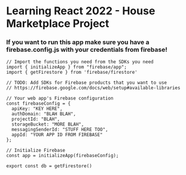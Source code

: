 # Learning React 2022 - House Marketplace Project


### If you want to run this app make sure you have a firebase.config.js with your credentials from firebase!

```
// Import the functions you need from the SDKs you need
import { initializeApp } from "firebase/app";
import { getFirestore } from 'firebase/firestore'

// TODO: Add SDKs for Firebase products that you want to use
// https://firebase.google.com/docs/web/setup#available-libraries

// Your web app's Firebase configuration
const firebaseConfig = {
  apiKey: "KEY HERE",
  authDomain: "BLAH BLAH",
  projectId: "BLAH",
  storageBucket: "MORE BLAH",
  messagingSenderId: "STUFF HERE TOO",
  appId: "YOUR APP ID FROM FIREBASE"
};

// Initialize Firebase
const app = initializeApp(firebaseConfig);

export const db = getFirestore()

